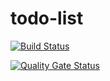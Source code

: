 # todo-list

[![Build Status](https://travis-ci.org/marcin007/todo-list.svg?branch=master)](https://travis-ci.com/github/marcin007/todo-list)

[![Quality Gate Status](https://sonarcloud.io/api/project_badges/measure?project=com.marcinwo.todolist%3Atodo-list&metric=alert_status)](https://sonarcloud.io/dashboard?id=com.marcinwo.todolist%3Atodo-list)
